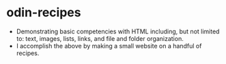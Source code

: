 # odin-recipes

- Demonstrating basic competencies with HTML including, but not limited to: text, images, lists, links, and file and folder organization.
- I accomplish the above by making a small website on a handful of recipes.